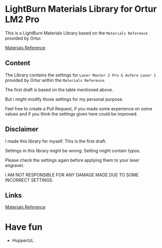 # LightBurn Materials Library for Ortur LM2 Pro

This is a LightBurn Materials Library based on the `Materials Reference` provided by Ortur.

[Materials Reference](https://ortur.net/pages/materials-reference)

## Content

The Library contains the settings for `Laser Master 2 Pro & Aufero Laser 1` provided by Ortur within the `Materials Reference`.

The first draft is based on the table mentioned above.

But i might modify those settings for my personal purpose.

Feel free to create a Pull Request, if you made some experience on some values and if you think the settings given here could be improved.

## Disclaimer

I made this library for myself. This is the first draft.

Settings in this library might be wrong. Setting might contain typos.

Please check the settings again before applying them to your laser engraver.

I AM NOT RESPONSIBLE FOR ANY DAMAGE MADE DUE TO SOME INCORRECT SETTINGS.

## Links

[Materials Reference](https://ortur.net/pages/materials-reference)

# Have fun

- HuppertzL
